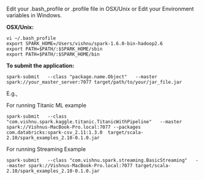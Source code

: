 Edit your .bash_profile or .profile file in OSX/Unix or Edit your Environment variables in Windows.

**OSX/Unix:**
```
vi ~/.bash_profile
export SPARK_HOME=/Users/vishnu/spark-1.6.0-bin-hadoop2.6
export PATH=$PATH/:$SPARK_HOME/sbin
export PATH=$PATH/:$SPARK_HOME/bin
```
**To submit the application:**
```
spark-submit   --class "package.name.Object"   --master spark://your_master_server:7077 target/path/to/your/jar_file.jar
```

E.g.,

For running Titanic ML example
```
spark-submit   --class "com.vishnu.spark.kaggle.titanic.TitanicWithPipeline"   --master spark://Vishnus-MacBook-Pro.local:7077 --packages com.databricks:spark-csv_2.11:1.3.0  target/scala-2.10/spark_examples_2.10-0.1.0.jar
```

For running Streaming Example
```
spark-submit   --class "com.vishnu.spark.streaming.BasicStreaming"   --master spark://Vishnus-MacBook-Pro.local:7077 target/scala-2.10/spark_examples_2.10-0.1.0.jar
```
